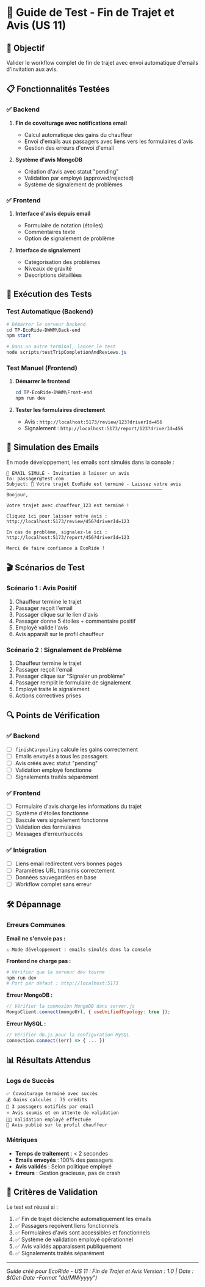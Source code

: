 # 🧪 Guide de Test - Fin de Trajet et Avis (US 11)

## 🎯 Objectif

Valider le workflow complet de fin de trajet avec envoi automatique d'emails d'invitation aux avis.

## 📋 Fonctionnalités Testées

### ✅ Backend

1. **Fin de covoiturage avec notifications email**

    - Calcul automatique des gains du chauffeur
    - Envoi d'emails aux passagers avec liens vers les formulaires d'avis
    - Gestion des erreurs d'envoi d'email

2. **Système d'avis MongoDB**
    - Création d'avis avec statut "pending"
    - Validation par employé (approved/rejected)
    - Système de signalement de problèmes

### ✅ Frontend

1. **Interface d'avis depuis email**

    - Formulaire de notation (étoiles)
    - Commentaires texte
    - Option de signalement de problème

2. **Interface de signalement**
    - Catégorisation des problèmes
    - Niveaux de gravité
    - Descriptions détaillées

## 🚀 Exécution des Tests

### Test Automatique (Backend)

```powershell
# Démarrer le serveur backend
cd TP-EcoRide-DWWM\Back-end
npm start

# Dans un autre terminal, lancer le test
node scripts/testTripCompletionAndReviews.js
```

### Test Manuel (Frontend)

1. **Démarrer le frontend**

    ```powershell
    cd TP-EcoRide-DWWM\Front-end
    npm run dev
    ```

2. **Tester les formulaires directement**
    - Avis : `http://localhost:5173/review/123?driverId=456`
    - Signalement : `http://localhost:5173/report/123?driverId=456`

## 📧 Simulation des Emails

En mode développement, les emails sont simulés dans la console :

```
📧 EMAIL SIMULÉ - Invitation à laisser un avis
To: passager@test.com
Subject: 🌟 Votre trajet EcoRide est terminé - Laissez votre avis
─────────────────────────────────────────────────────────
Bonjour,

Votre trajet avec chauffeur_123 est terminé !

Cliquez ici pour laisser votre avis :
http://localhost:5173/review/456?driverId=123

En cas de problème, signalez-le ici :
http://localhost:5173/report/456?driverId=123

Merci de faire confiance à EcoRide !
```

## 🎬 Scénarios de Test

### Scénario 1 : Avis Positif

1. Chauffeur termine le trajet
2. Passager reçoit l'email
3. Passager clique sur le lien d'avis
4. Passager donne 5 étoiles + commentaire positif
5. Employé valide l'avis
6. Avis apparaît sur le profil chauffeur

### Scénario 2 : Signalement de Problème

1. Chauffeur termine le trajet
2. Passager reçoit l'email
3. Passager clique sur "Signaler un problème"
4. Passager remplit le formulaire de signalement
5. Employé traite le signalement
6. Actions correctives prises

## 🔍 Points de Vérification

### ✅ Backend

-   [ ] `finishCarpooling` calcule les gains correctement
-   [ ] Emails envoyés à tous les passagers
-   [ ] Avis créés avec statut "pending"
-   [ ] Validation employé fonctionne
-   [ ] Signalements traités séparément

### ✅ Frontend

-   [ ] Formulaire d'avis charge les informations du trajet
-   [ ] Système d'étoiles fonctionne
-   [ ] Bascule vers signalement fonctionne
-   [ ] Validation des formulaires
-   [ ] Messages d'erreur/succès

### ✅ Intégration

-   [ ] Liens email redirectent vers bonnes pages
-   [ ] Paramètres URL transmis correctement
-   [ ] Données sauvegardées en base
-   [ ] Workflow complet sans erreur

## 🛠️ Dépannage

### Erreurs Communes

**Email ne s'envoie pas :**

```
⚠️ Mode développement : emails simulés dans la console
```

**Frontend ne charge pas :**

```powershell
# Vérifier que le serveur dev tourne
npm run dev
# Port par défaut : http://localhost:5173
```

**Erreur MongoDB :**

```javascript
// Vérifier la connexion MongoDB dans server.js
MongoClient.connect(mongoUrl, { useUnifiedTopology: true });
```

**Erreur MySQL :**

```javascript
// Vérifier db.js pour la configuration MySQL
connection.connect((err) => { ... })
```

## 📊 Résultats Attendus

### Logs de Succès

```
✅ Covoiturage terminé avec succès
💰 Gains calculés : 75 crédits
📧 3 passagers notifiés par email
⭐ Avis soumis et en attente de validation
👨‍💼 Validation employé effectuée
🌟 Avis publié sur le profil chauffeur
```

### Métriques

-   **Temps de traitement** : < 2 secondes
-   **Emails envoyés** : 100% des passagers
-   **Avis validés** : Selon politique employé
-   **Erreurs** : Gestion gracieuse, pas de crash

## 🎯 Critères de Validation

Le test est réussi si :

1. ✅ Fin de trajet déclenche automatiquement les emails
2. ✅ Passagers reçoivent liens fonctionnels
3. ✅ Formulaires d'avis sont accessibles et fonctionnels
4. ✅ Système de validation employé opérationnel
5. ✅ Avis validés apparaissent publiquement
6. ✅ Signalements traités séparément

---

_Guide créé pour EcoRide - US 11 : Fin de Trajet et Avis_
_Version : 1.0 | Date : $(Get-Date -Format "dd/MM/yyyy")_
